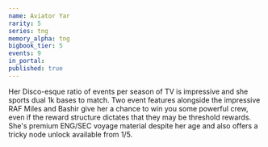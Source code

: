 ```yaml
---
name: Aviator Yar
rarity: 5
series: tng
memory_alpha: tng
bigbook_tier: 5
events: 9
in_portal:
published: true
---
```


Her Disco-esque ratio of events per season of TV is impressive and she sports dual 1k bases to match. Two event features alongside the impressive RAF Miles and Bashir give her a chance to win you some powerful crew, even if the reward structure dictates that they may be threshold rewards. She's premium ENG/SEC voyage material despite her age and also offers a tricky node unlock available from 1/5.
